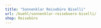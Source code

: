 ```yaml
---
title: "Sonnenklar Reisebüro Biselli"
url: /buehl/sonnenklar-reisebuero-biselli/
shop: Reisebüro
---
```


